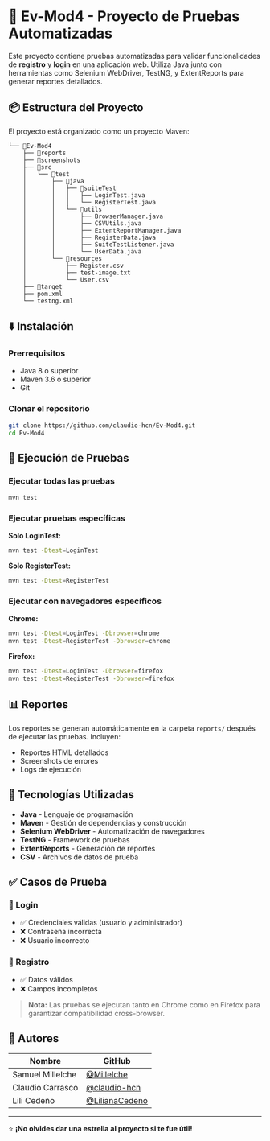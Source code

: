 # 🧪 Ev-Mod4 - Proyecto de Pruebas Automatizadas

Este proyecto contiene pruebas automatizadas para validar funcionalidades de **registro** y **login** en una aplicación web. Utiliza Java junto con herramientas como Selenium WebDriver, TestNG, y ExtentReports para generar reportes detallados.

## 📦 Estructura del Proyecto

El proyecto está organizado como un proyecto Maven:

```
└── 📁Ev-Mod4
    ├── 📁reports
    ├── 📁screenshots
    ├── 📁src
    │   └── 📁test
    │       ├── 📁java
    │       │   ├── 📁suiteTest
    │       │   │   ├── LoginTest.java
    │       │   │   └── RegisterTest.java
    │       │   └── 📁utils
    │       │       ├── BrowserManager.java
    │       │       ├── CSVUtils.java
    │       │       ├── ExtentReportManager.java
    │       │       ├── RegisterData.java
    │       │       ├── SuiteTestListener.java
    │       │       └── UserData.java
    │       └── 📁resources
    │           ├── Register.csv
    │           ├── test-image.txt
    │           └── User.csv
    ├── 📁target
    ├── pom.xml
    └── testng.xml
```

## ⬇️ Instalación

### Prerrequisitos
- Java 8 o superior
- Maven 3.6 o superior
- Git

### Clonar el repositorio
```bash
git clone https://github.com/claudio-hcn/Ev-Mod4.git
cd Ev-Mod4
```

## 🚀 Ejecución de Pruebas

### Ejecutar todas las pruebas
```bash
mvn test
```

### Ejecutar pruebas específicas

**Solo LoginTest:**
```bash
mvn test -Dtest=LoginTest
```

**Solo RegisterTest:**
```bash
mvn test -Dtest=RegisterTest
```

### Ejecutar con navegadores específicos

**Chrome:**
```bash
mvn test -Dtest=LoginTest -Dbrowser=chrome
mvn test -Dtest=RegisterTest -Dbrowser=chrome
```

**Firefox:**
```bash
mvn test -Dtest=LoginTest -Dbrowser=firefox
mvn test -Dtest=RegisterTest -Dbrowser=firefox
```

## 📊 Reportes

Los reportes se generan automáticamente en la carpeta `reports/` después de ejecutar las pruebas. Incluyen:
- Reportes HTML detallados
- Screenshots de errores
- Logs de ejecución

## 🧰 Tecnologías Utilizadas

- **Java** - Lenguaje de programación
- **Maven** - Gestión de dependencias y construcción
- **Selenium WebDriver** - Automatización de navegadores
- **TestNG** - Framework de pruebas
- **ExtentReports** - Generación de reportes
- **CSV** - Archivos de datos de prueba

## ✅ Casos de Prueba

### 🔐 Login
- ✅ Credenciales válidas (usuario y administrador)
- ❌ Contraseña incorrecta
- ❌ Usuario incorrecto

### 📝 Registro
- ✅ Datos válidos
- ❌ Campos incompletos

> **Nota:** Las pruebas se ejecutan tanto en Chrome como en Firefox para garantizar compatibilidad cross-browser.

## 👥 Autores

| Nombre | GitHub |
|--------|--------|
| Samuel Millelche | [@Millelche](https://github.com/Millelche) |
| Claudio Carrasco | [@claudio-hcn](https://github.com/claudio-hcn) |
| Lili Cedeño | [@LilianaCedeno](https://github.com/LilianaCedeno) |

---

⭐ **¡No olvides dar una estrella al proyecto si te fue útil!**